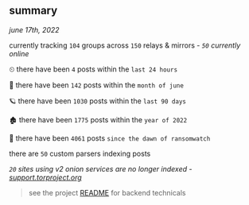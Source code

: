 
## summary
_june 17th, 2022_

currently tracking `104` groups across `150` relays & mirrors - _`50` currently online_

⏲ there have been `4` posts within the `last 24 hours`

🦈 there have been `142` posts within the `month of june`

🪐 there have been `1030` posts within the `last 90 days`

🏚 there have been `1775` posts within the `year of 2022`

🦕 there have been `4061` posts `since the dawn of ransomwatch`

there are `50` custom parsers indexing posts

_`20` sites using v2 onion services are no longer indexed - [support.torproject.org](https://support.torproject.org/onionservices/v2-deprecation/)_

> see the project [README](https://github.com/joshhighet/ransomwatch#ransomwatch--) for backend technicals
